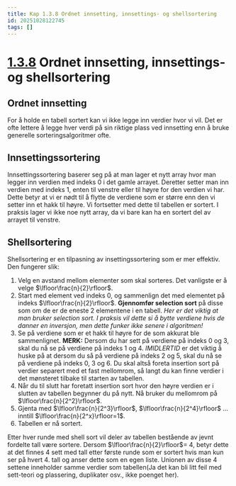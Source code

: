 ```yaml
---
title: Kap 1.3.8 Ordnet innsetting, innsettings- og shellsortering
id: 20251028122745
tags: []
---
```


# [1.3.8]([[20250818102829]]) Ordnet innsetting, innsettings- og shellsortering
## Ordnet innsetting
For å holde en tabell sortert kan vi ikke legge inn verdier hvor vi vil. Det er ofte lettere å legge hver verdi på sin riktige plass ved innsetting enn å bruke generelle sorteringsalgoritmer ofte.

## Innsettingssortering
Innsettingssortering baserer seg på at man lager et nytt array hvor man legger inn verdien med indeks 0 i det gamle arrayet. Deretter setter man inn verdien med indeks 1, enten til venstre eller til høyre for den verdien vi har. Dette betyr at vi er nødt til å flytte de verdiene som er større enn den vi setter inn et hakk til høyre. Vi fortsetter med dette til tabellen er sortert. I praksis lager vi ikke noe nytt array, da vi bare kan ha en sortert del av arrayet til venstre.

## Shellsortering
Shellsortering er en tilpasning av insettingssortering som er mer effektiv. Den fungerer slik:
1. Velg en avstand mellom elementer som skal sorteres. Det vanligste er å velge $\lfloor\frac{n}{2}\rfloor$.
2. Start med element ved indeks 0, og sammenlign det med elementet på indeks $\lfloor\frac{n}{2}\rfloor$. **Gjennomfør selection sort** på disse som om de er de eneste 2 elementene i en tabell. _Her er det viktig at man bruker selection sort. I praksis vil dette si å bytte verdiene hvis de danner en inversjon, men dette funker ikke senere i algoritmen!_
3. Se på verdiene som er et hakk til høyre for de som akkurat ble sammenlignet. **MERK:** Dersom du har sett på verdiene på indeks 0 og 3, skal du nå se på verdiene på indeks 1 og 4. _IMIDLERTID_ er det viktig å huske på at dersom du så på verdiene på indeks 2 og 5, skal du nå se på verdiene på indeks 0, 3 og 6. Du skal altså foreta insertion sort på verdier separert med et fast mellomrom, så langt du kan finne verdier i det mønsteret tilbake til starten av tabellen.
4. Når du til slutt har foretatt insertion sort hvor den høyre verdien er i slutten av tabellen begynner du på nytt. Nå bruker du mellomrom på $\lfloor\frac{n}{2^2}\rfloor$.
5. Gjenta med $\lfloor\frac{n}{2^3}\rfloor$, $\lfloor\frac{n}{2^4}\rfloor$ … inntill $\lfloor\frac{n}{2^x}\rfloor=1$.
6. Tabellen er nå sortert.

Etter hver runde med shell sort vil deler av tabellen bestående av jevnt fordelte tall være sortere. Dersom $\lfloor\frac{n}{2}\rfloor$= 4, betyr dette at det finnes 4 sett med tall etter første runde som er sortert hvis man kun ser på hvert 4. tall og anser dette som en egen liste. Unionen av disse 4 settene inneholder samme verdier som tabellen(Ja det kan bli litt feil med sett-teori og plassering, duplikater osv., ikke poenget her).
